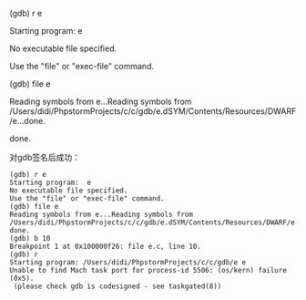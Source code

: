 \(gdb\) r e

Starting program:  e

No executable file specified.

Use the "file" or "exec-file" command.

\(gdb\) file e

Reading symbols from e...Reading symbols from /Users/didi/PhpstormProjects/c/c/gdb/e.dSYM/Contents/Resources/DWARF/e...done.

done.

对gdb签名后成功：

```
(gdb) r e
Starting program:  e
No executable file specified.
Use the "file" or "exec-file" command.
(gdb) file e
Reading symbols from e...Reading symbols from /Users/didi/PhpstormProjects/c/c/gdb/e.dSYM/Contents/Resources/DWARF/e...done.
done.
(gdb) b 10
Breakpoint 1 at 0x100000f26: file e.c, line 10.
(gdb) r
Starting program: /Users/didi/PhpstormProjects/c/c/gdb/e e
Unable to find Mach task port for process-id 5506: (os/kern) failure (0x5).
 (please check gdb is codesigned - see taskgated(8))
```



